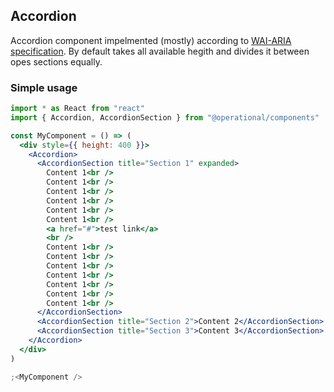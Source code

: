 ## Accordion

Accordion component impelmented (mostly) according to [WAI-ARIA specification](https://www.w3.org/TR/wai-aria-practices/examples/accordion/accordion.html). By default takes all available hegith and divides it between opes sections equally.

### Simple usage

```jsx
import * as React from "react"
import { Accordion, AccordionSection } from "@operational/components"

const MyComponent = () => (
  <div style={{ height: 400 }}>
    <Accordion>
      <AccordionSection title="Section 1" expanded>
        Content 1<br />
        Content 1<br />
        Content 1<br />
        Content 1<br />
        Content 1<br />
        Content 1<br />
        <a href="#">test link</a>
        <br />
        Content 1<br />
        Content 1<br />
        Content 1<br />
        Content 1<br />
        Content 1<br />
        Content 1<br />
        Content 1<br />
      </AccordionSection>
      <AccordionSection title="Section 2">Content 2</AccordionSection>
      <AccordionSection title="Section 3">Content 3</AccordionSection>
    </Accordion>
  </div>
)

;<MyComponent />
```
